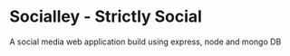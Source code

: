 # Socialley - Strictly Social
A social media web application build using express, node and mongo DB
